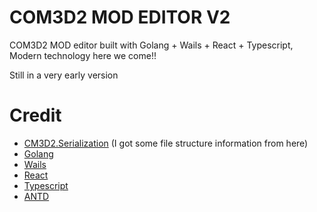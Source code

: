 # COM3D2 MOD EDITOR V2

COM3D2 MOD editor built with Golang + Wails + React + Typescript, Modern technology here we come!!

Still in a very early version


# Credit
  - [CM3D2.Serialization](https://github.com/luvoid/CM3D2.Serialization) (I got some file structure information from here)
  - [Golang](https://golang.org/)
  - [Wails](https://wails.io/)
  - [React](https://reactjs.org/)
  - [Typescript](https://www.typescriptlang.org/)
  - [ANTD](https://ant.design/)